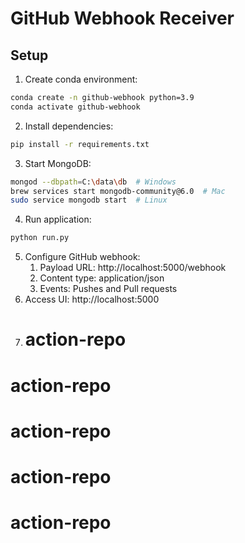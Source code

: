 # GitHub Webhook Receiver

## Setup
1. Create conda environment:

```bash
conda create -n github-webhook python=3.9
conda activate github-webhook
```
2. Install dependencies:
```bash
pip install -r requirements.txt
```
3. Start MongoDB:
```bash
mongod --dbpath=C:\data\db  # Windows
brew services start mongodb-community@6.0  # Mac
sudo service mongodb start  # Linux
```
4. Run application:
```bash
python run.py
```
5. Configure GitHub webhook:
   1. Payload URL: http://localhost:5000/webhook
   2. Content type: application/json
   3. Events: Pushes and Pull requests
6. Access UI: http://localhost:5000
7. # action-repo
# action-repo
# action-repo
# action-repo
# action-repo

